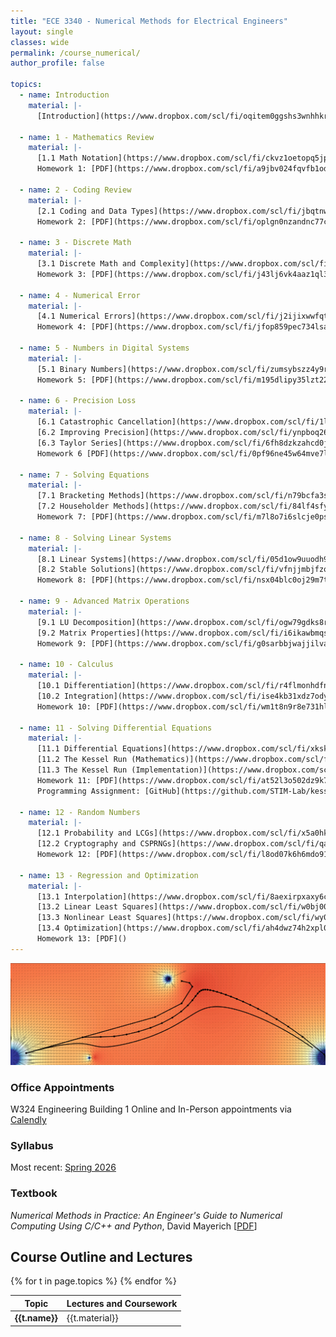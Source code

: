 ```yaml
---
title: "ECE 3340 - Numerical Methods for Electrical Engineers"
layout: single
classes: wide
permalink: /course_numerical/
author_profile: false

topics:
  - name: Introduction
    material: |-
      [Introduction](https://www.dropbox.com/scl/fi/oqitem0ggshs3wnhhkr1z/00.1-introduction.pdf?rlkey=vf39k4sdqta0k7lcb7rjwt4pq&dl=1)

  - name: 1 - Mathematics Review
    material: |-
      [1.1 Math Notation](https://www.dropbox.com/scl/fi/ckvz1oetopq5jpk9wmzv4/01.1-math-notation.pdf?rlkey=tpyzpzd4hthsl3vye9od1i9a5&dl=1)  
      Homework 1: [PDF](https://www.dropbox.com/scl/fi/a9jbv024fqvfb1odsq77o/hw01.pdf?rlkey=ykfld0qoepxdnkxr6awd40g6g&st=64g2scdj&dl=1)

  - name: 2 - Coding Review
    material: |-
      [2.1 Coding and Data Types](https://www.dropbox.com/scl/fi/jbqtnwzowgsfrc7r13a0u/02.1-coding-data-types.pdf?rlkey=7cijady59z9xd4f9co7c4e9c1&dl=1)  
      Homework 2: [PDF](https://www.dropbox.com/scl/fi/oplgn0nzandnc77cnhnde/hw02.pdf?rlkey=n39rt8mlxtig4o4wd38ek90f2&st=qfdkcsux&dl=1)

  - name: 3 - Discrete Math
    material: |-
      [3.1 Discrete Math and Complexity](https://www.dropbox.com/scl/fi/4ng1klz3dp8oir1w1ayqg/03.1-discrete-math-complexity.pdf?rlkey=bzfz529gcq5pqpfc0grzhl3fr&dl=1)  
      Homework 3: [PDF](https://www.dropbox.com/scl/fi/j43lj6vk4aaz1ql3yhs8n/hw03.pdf?rlkey=gsakpyd97d0sn24yetfcim8x0&st=pngjo25z&dl=1)

  - name: 4 - Numerical Error
    material: |-
      [4.1 Numerical Errors](https://www.dropbox.com/scl/fi/j2ijixwwfqta3hjsf6j8j/04.1-numerical-errors.pdf?rlkey=ympon7jsbrxkvjk2ikhd2c6l0&dl=1)  
      Homework 4: [PDF](https://www.dropbox.com/scl/fi/jfop859pec734lsaolx30/hw04.pdf?rlkey=zgs3ha5wa14fy7y8eph5wtztr&st=qrl6mjnm&dl=1)

  - name: 5 - Numbers in Digital Systems
    material: |-
      [5.1 Binary Numbers](https://www.dropbox.com/scl/fi/zumsybszz4y9r2p9y5tnp/05.1-numbers-binary.pdf?rlkey=29gs9hbscorhl2fags2fic4q7&dl=1)  
      Homework 5: [PDF](https://www.dropbox.com/scl/fi/m195dlipy35lzt22yjncz/hw05.pdf?rlkey=2ivlruarmo5hqcsahsuj6xrvf&st=d7j1ohok&dl=1)

  - name: 6 - Precision Loss
    material: |-
      [6.1 Catastrophic Cancellation](https://www.dropbox.com/scl/fi/1l5cmkx4b1s6n5bbmxu8p/06.1-precision-loss-cancellation.pdf?rlkey=zkc3rh13f22okd8sj9osznib3&dl=1)  
      [6.2 Improving Precision](https://www.dropbox.com/scl/fi/ynpboq26bpyvs4uaj9dvs/06.2-precision-loss-improving-precision.pdf?rlkey=qdjazukpjb3ikn0jas87s4lwj&dl=1)  
      [6.3 Taylor Series](https://www.dropbox.com/scl/fi/6fh8dzkzahcd0jodmrn2w/06.3-precision-loss-Taylor-approximations.pdf?rlkey=77k7cj5gaj91m60s5fv1yvy71&dl=1)  
      Homework 6 [PDF](https://www.dropbox.com/scl/fi/0pf96ne45w64mve7lr1hy/hw06.pdf?rlkey=anhljbcczrjrf5toeob2oyfgf&st=7mnftzw4&dl=1)

  - name: 7 - Solving Equations
    material: |-
      [7.1 Bracketing Methods](https://www.dropbox.com/scl/fi/n79bcfa3scvugn4r1zkv0/07.1-roots-bracketing-methods.pdf?rlkey=8wmzo0zovug0wx2zpnes82awk&dl=1)  
      [7.2 Householder Methods](https://www.dropbox.com/scl/fi/84lf4sfy5nyzn7ks5z30b/07.2-roots-Householder-Newton.pdf?rlkey=xcga4ghknvnpdvz2399jtnu5z&dl=1)  
      Homework 7: [PDF](https://www.dropbox.com/scl/fi/m7l8o7i6slcje0ps601xn/hw07.pdf?rlkey=k1sky4b7zb8uawx2yfnpwhoz3&st=038dv9h8&dl=1)

  - name: 8 - Solving Linear Systems
    material: |-
      [8.1 Linear Systems](https://www.dropbox.com/scl/fi/05d1ow9uuodh97odup5k3/08.1-linear-systems-Gaussian-elimination.pdf?rlkey=dh9m2e8oae87v99cz7thvrm00&dl=1)  
      [8.2 Stable Solutions](https://www.dropbox.com/scl/fi/vfnjjmbjfzqsma0l9uuv2/08.2-linear-systems-stable-solutions.pdf?rlkey=c7ivg506l0icbvh0xbm39g2b9&dl=1)
      Homework 8: [PDF](https://www.dropbox.com/scl/fi/nsx04blc0oj29m7tv1fgf/hw08.pdf?rlkey=lie8ky7tt2b8h57ov0fyxuh5g&st=9ja82g22&dl=1)

  - name: 9 - Advanced Matrix Operations
    material: |-
      [9.1 LU Decomposition](https://www.dropbox.com/scl/fi/ogw79gdks8rqss33bk4u6/09.1-Programming-LUP.pdf?rlkey=muxh6lrxb0j7i1rzjlnoowjmu&dl=1)  
      [9.2 Matrix Properties](https://www.dropbox.com/scl/fi/i6ikawbmqsdryxsecm6bs/09.2-linear-systems-matrix-properties.pdf?rlkey=8ew964helerw93g837y8nq3xd&dl=1)  
      Homework 9: [PDF](https://www.dropbox.com/scl/fi/g0sarbbjwajjilvaf1u8i/hw09.pdf?rlkey=tbgpvt959mp01wsuk6discmud&st=9a6zxzvm&dl=1)

  - name: 10 - Calculus
    material: |-
      [10.1 Differentiation](https://www.dropbox.com/scl/fi/r4flmonhdfnambqt3598d/10.1-differentiation.pdf?rlkey=5t45yr6x26lsgspjjmf1tn5ob&st=tize8qje&dl=1)  
      [10.2 Integration](https://www.dropbox.com/scl/fi/ise4kb31xdz7odyrbkox3/10.2-calculus-integration.pdf?rlkey=its507ifl096ep9hb0zdsp4z0&st=53k5fd9l&dl=1)  
      Homework 10: [PDF](https://www.dropbox.com/scl/fi/wm1t8n9r8e731hl1cfikb/hw10.pdf?rlkey=t1apn1yd4q7wrosgsc8hh220t&st=o2ra5x1h&dl=1)

  - name: 11 - Solving Differential Equations
    material: |-
      [11.1 Differential Equations](https://www.dropbox.com/scl/fi/xkskx477rru20ux35byor/11.1-differential-equations.pdf?rlkey=sj44w4m4h670cz4ovy676cyid&st=e3a7hylu&dl=1)  
      [11.2 The Kessel Run (Mathematics)](https://www.dropbox.com/scl/fi/0otgvvozxmdqfionx1w88/11.2-The-Kessel-Run-mathematics.pdf?rlkey=2eg8sttwazcd1tv22vcyhv3tg&dl=1)  
      [11.3 The Kessel Run (Implementation)](https://www.dropbox.com/scl/fi/iv0eluxieso41nvblzlln/11.3-The-Kessel-Run-programming.pdf?rlkey=z5y0o576kqpqlgd522fdajtkh&dl=1)  
      Homework 11: [PDF](https://www.dropbox.com/scl/fi/at52l3o502dz9k7jrbs1e/hw11.pdf?rlkey=dggnn1qmrseaorii2fh5wnsjd&st=cfmol74v&dl=1)  
      Programming Assignment: [GitHub](https://github.com/STIM-Lab/kesselrun_template)

  - name: 12 - Random Numbers
    material: |-
      [12.1 Probability and LCGs](https://www.dropbox.com/scl/fi/x5a0hk4h45ubfx718o5cr/12.1-probability-lcgs.pdf?rlkey=zbxf6wjzbudfiiqt2wxishu1m&dl=1)  
      [12.2 Cryptography and CSPRNGs](https://www.dropbox.com/scl/fi/qaiwwpaxg71jq1hf6nnr9/12.2-advanced-random-numbers.pdf?rlkey=m54q44sf6ls737t3zhnn4u0ho&dl=1)  
      Homework 12: [PDF](https://www.dropbox.com/scl/fi/l8od07k6h6mdo9111w1wv/hw12.pdf?rlkey=1pb1yzcx757v2ts1mdreouixu&dl=1)

  - name: 13 - Regression and Optimization
    material: |-
      [13.1 Interpolation](https://www.dropbox.com/scl/fi/8aexirpxaxy6cludctfiw/13.1-regression-interpolation.pdf?rlkey=1ur7hwgpv1l0a8ei0h8yzi895&dl=1)  
      [13.2 Linear Least Squares](https://www.dropbox.com/scl/fi/w0bj0022f8046sefkihl2/13.2-regression-least-squares.pdf?rlkey=f5p4obgsdiwu7x9mn328cw4dn&dl=1)  
      [13.3 Nonlinear Least Squares](https://www.dropbox.com/scl/fi/wy04nle8jo75ug98i5qga/13.3-regression-least-squares-nonlinear.pdf?rlkey=kvdjn0dia89aql96xf2uuz4pp&dl=1)  
      [13.4 Optimization](https://www.dropbox.com/scl/fi/ah4dwz74h2xpl0iapc5j1/13.4-regression-optimization-gradient-descent.pdf?rlkey=2wr6qsp285owgxagz5isfmlt7&dl=1)  
      Homework 13: [PDF]()
---
```


<img title="a title" alt="Alt text" src="/assets/images/courses/ece3340_header.jpg">


### Office Appointments
W324 Engineering Building 1
Online and In-Person appointments via [Calendly](https://calendly.com/mayerich/office)

### Syllabus
Most recent: [Spring 2026](https://uh.simplesyllabus.com/doc/ten62swkv/Spring-2026-ECE-3340-12405-Numerical-Methods-for-Electrical-and-Computer-Engineers?mode=view)

### Textbook 
*Numerical Methods in Practice: An Engineer's Guide to Numerical Computing Using C/C++ and Python*, David Mayerich [[PDF](https://www.dropbox.com/s/gn7hqnhu8mp1ikk/book_numerical.pdf?dl=1)]

## Course Outline and Lectures

<head>
<table>
	<thead>
		<tr class="header">
		<th>Topic</th>
		<th>Lectures and Coursework</th>
		</tr>
	</thead>
	<tbody>
	{% for t in page.topics %}
		<tr>
			<td markdown="span"><b>{{t.name}}</b></td>
			<td markdown="span">{{t.material}}</td>
		</tr>
	{% endfor %}
	</tbody>
</table>
</head>
